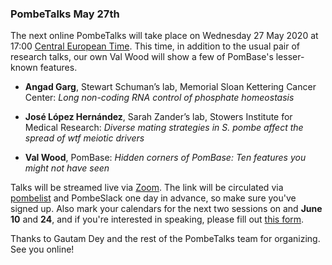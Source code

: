 ### PombeTalks May 27th

<!-- newsfeed_thumbnail: PombeTalks32px.png -->

The next online PombeTalks will take place on Wednesday 27 May 2020 at 17:00 [Central European Time](https://greenwichmeantime.com/time-zone/europe/european-union/central-european-time/). This time, in addition to the usual pair of research talks, our own Val Wood will show a few of PomBase's lesser-known features.

- **Angad Garg**, Stewart Schuman’s lab, Memorial Sloan Kettering Cancer Center: *Long non-coding RNA control of phosphate homeostasis*

- **José López Hernández**, Sarah Zander’s lab, Stowers Institute for Medical Research: *Diverse mating strategies in S. pombe affect the spread of wtf meiotic drivers*

- **Val Wood**, PomBase: *Hidden corners of PomBase: Ten features you might not have seen*

Talks will be streamed live via [Zoom](https://zoom.us/). The link will be circulated via [pombelist](https://lists.cam.ac.uk/mailman/listinfo/ucam-pombelist) and PombeSlack one day in advance, so make sure you've signed up. Also mark your calendars for the next two sessions on and **June 10** and **24**, and if you're interested in speaking, please fill out [this form](https://docs.google.com/forms/d/e/1FAIpQLSdjnkJfadUwM2eKIBJBQXeLt3aOfzrQEb3D8lvNym1g93DIRQ/viewform).

Thanks to Gautam Dey and the rest of the PombeTalks team for organizing. See you online!
